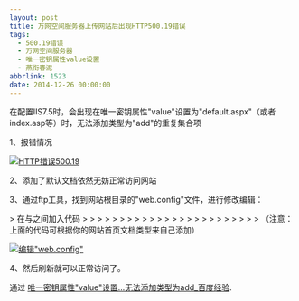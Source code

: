 ```yaml
---
layout: post
title: 万网空间服务器上传网站后出现HTTP500.19错误
tags:
  - 500.19错误
  - 万网空间服务器
  - 唯一密钥属性value设置
  - 燕衔春泥
abbrlink: 1523
date: 2014-12-26 00:00:00
---
```


<!-- build time:Sat Jun 23 2018 12:05:15 GMT+0800 (中国标准时间) -->

在配置IIS7.5时，会出现在唯一密钥属性"value"设置为"default.aspx"（或者index.asp等）时，无法添加类型为"add"的重复集合项

1、报错情况

[![HTTP错误500.19](http://image.bmqy.net/uploads/2014/12/e1fe9925bc315c60bfb853a68eb1cb134954774d.jpg)](http://jingyan.baidu.com/article/20095761a4e051cb0721b41c.html)

2、添加了默认文档依然无妨正常访问网站

3、通过ftp工具，找到网站根目录的"web.config"文件，进行修改编辑：
<div class="content-list-text">  
> 在<files>与</files>之间加入代码  
>  
>  
> <clear />  
>  
>  
> <add value="index.php" />  
>  
>  
> <add value="Default.htm" />  
>  
>  
> <add value="index.htm" />  
>  
>  
> <add value="index.html" />  
>  
>  
> <add value="iisstart.htm" />  
>  
>  
> <add value="default.aspx" />  
>  
>  
> （注意：上面的代码可根据你的网站首页文档类型来自己添加）  
</div>

[![编辑"web.config"](http://image.bmqy.net/uploads/2014/12/bf096b63f6246b603b29893de8f81a4c510fa257.jpg)](http://jingyan.baidu.com/article/20095761a4e051cb0721b41c.html)

4、然后刷新就可以正常访问了。

通过 [唯一密钥属性"value"设置...无法添加类型为add_百度经验](http://jingyan.baidu.com/article/20095761a4e051cb0721b41c.html).
<!-- rebuild by neat -->